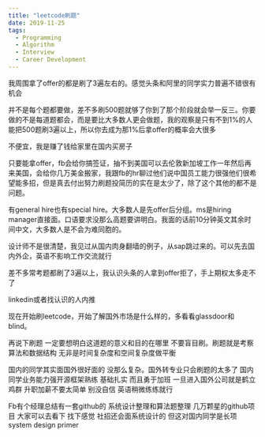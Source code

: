 ```yaml
---
title: "leetcode刷题"
date: 2019-11-25
tags:
  - Programming
  - Algorithm
  - Interview
  - Career Development
---
```

我周围拿了offer的都是刷了3遍左右的。感觉头条和阿里的同学实力普遍不错很有机会

并不是每个题都要做，差不多刷500题就够了你到了那个阶段就会举一反三。你要做的不是每道题都会，而是要比大多数人更会做题，我的观察是只有不到1%的人能把500题刷3遍以上，所以你去成为那1%后拿offer的概率会大很多

不便宜，我是赚了钱给家里在国内买房子

只要能拿offer，fb会给你搞签证，抽不到美国可以去伦敦新加坡工作一年然后再来美国，会给你几万美金搬家，我跟fb的hr聊过他们说中国员工能力很强他们很希望能多招，但是真去付出努力刷题投简历的实在是太少了，除了这个其他的都不是问题。

有general hire也有special hire。大多数人是先offer后分组。ms是hiring manager直接面。口语要求没那么高题要讲明白。我面的话前10分钟英文其余时间中文，大多数人是不会为难同胞的。

设计师不是很清楚，我见过从国内肉身翻墙的例子，从sap跳过来的。可以先去国内外企，英语不影响工作交流就行

差不多常考题都刷了3遍以上，我认识头条的人拿到offer拒了，手上期权太多走不了

linkedin或者找认识的人内推

现在开始刷leetcode，开始了解国外市场是什么样的，多看看glassdoor和blind。

再说下刷题 一定要想明白这道题的意义和目的在哪里 不要盲目刷。刷题就是考察算法和数据结构 无非是时间复杂度和空间复杂度做平衡

国内的同学其实面国外很好面的 没那么复杂。国外转专业只会刷题的太多了 国内同学业务能力强开源框架熟练 基础扎实 而且勇于加班 一旦进入国外公司就是鹤立鸡群 升职加薪不要太简单 别没自信 英语稍微练练就行

Fb有个经理总结有一套github的 系统设计整理和算法题整理 几万颗星的github项目 大家可以去看下 找下感觉 社招还会面系统设计的 但这对国内同学是长项
system design primer